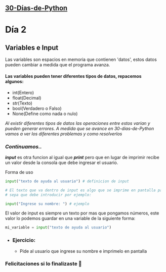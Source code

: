 ## [30-Días-de-Python](./../README.md)

# Día 2

## **Variables e Input**

Las variables son espacios en memoria que contienen 'datos', estos datos pueden cambiar a medida que el programa avanza.

#### Las variables pueden tener diferentes tipos de datos, repacemos algunos:

- int(Entero)
- float(Decimal)
- str(Texto)
- bool(Verdadero o Falso)
- None(Define como nada o nulo)

_Al existir diferentes tipos de datos las operaciones entre estos varian y pueden generar errores.
A medida que se avance en 30-dias-de-Python vamos a ver los diferentes problemas y como resolverlos_

### _Continuamos.._

**_input_** es otra funcion al igual que **_print_** pero que en lugar de imprimir recibe un valor desde la consola que debe ingresar el usuario.

Forma de uso

```python
input("texto de ayuda al usuario") # definicion de input

# El texto que va dentro de input es algo que se imprime en pantalla para que el usuario
# sepa que debe introducir por ejemplo:

input("Ingrese su nombre: ") # ejemplo

```

El valor de input es siempre un texto por mas que pongamos números, este valor lo podemos guardar en una variable de la siguiente forma:

```python
mi_variable = input("texto de ayuda al usuario")
```

- ### Ejercicio:

  - Pide al usuario que ingrese su nombre e imprimelo en pantalla

### Felicitaciones si lo finalizaste 🎊
